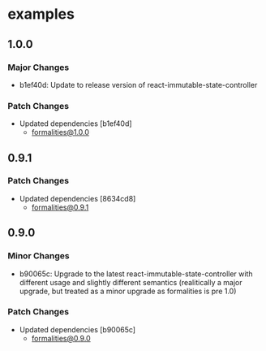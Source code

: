 # examples

## 1.0.0

### Major Changes

- b1ef40d: Update to release version of react-immutable-state-controller

### Patch Changes

- Updated dependencies [b1ef40d]
  - formalities@1.0.0

## 0.9.1

### Patch Changes

- Updated dependencies [8634cd8]
  - formalities@0.9.1

## 0.9.0

### Minor Changes

- b90065c: Upgrade to the latest react-immutable-state-controller with different usage and slightly different semantics (realitically a major upgrade, but treated as a minor upgrade as formalities is pre 1.0)

### Patch Changes

- Updated dependencies [b90065c]
  - formalities@0.9.0
